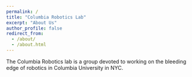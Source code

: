 ```yaml
---
permalink: /
title: "Columbia Robotics Lab"
excerpt: "About Us"
author_profile: false
redirect_from: 
  - /about/
  - /about.html
---
```


The Columbia Robotics lab is a group devoted to working on the bleeding edge of robotics in Columbia University in NYC. 